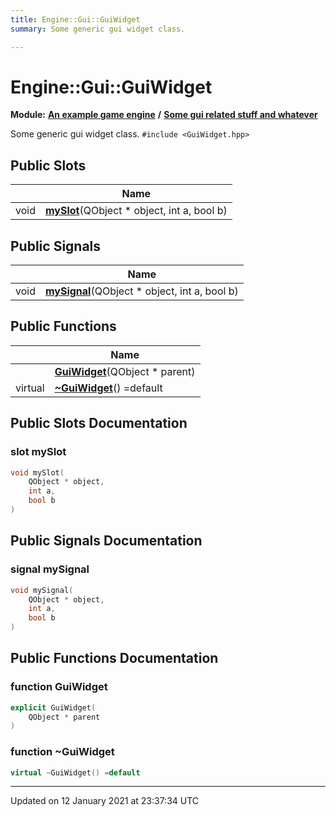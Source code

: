```yaml
---
title: Engine::Gui::GuiWidget
summary: Some generic gui widget class. 

---
```


# Engine::Gui::GuiWidget

**Module:** **[An example game engine](/Modules/group__Engine.md)** **/** **[Some gui related stuff and whatever](/Modules/group__Gui.md)**

Some generic gui widget class. `#include <GuiWidget.hpp>`


## Public Slots

|                | Name           |
| -------------- | -------------- |
| void | **[mySlot](/Classes/classEngine_1_1Gui_1_1GuiWidget.md#slot-myslot)**(QObject * object, int a, bool b) |

## Public Signals

|                | Name           |
| -------------- | -------------- |
| void | **[mySignal](/Classes/classEngine_1_1Gui_1_1GuiWidget.md#signal-mysignal)**(QObject * object, int a, bool b) |

## Public Functions

|                | Name           |
| -------------- | -------------- |
| | **[GuiWidget](/Classes/classEngine_1_1Gui_1_1GuiWidget.md#function-guiwidget)**(QObject * parent) |
| virtual | **[~GuiWidget](/Classes/classEngine_1_1Gui_1_1GuiWidget.md#function-~guiwidget)**() =default |

## Public Slots Documentation

### slot mySlot

```cpp
void mySlot(
    QObject * object,
    int a,
    bool b
)
```


## Public Signals Documentation

### signal mySignal

```cpp
void mySignal(
    QObject * object,
    int a,
    bool b
)
```


## Public Functions Documentation

### function GuiWidget

```cpp
explicit GuiWidget(
    QObject * parent
)
```


### function ~GuiWidget

```cpp
virtual ~GuiWidget() =default
```


-------------------------------

Updated on 12 January 2021 at 23:37:34 UTC